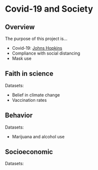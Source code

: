 # Covid-19 and Society

## Overview

The purpose of this project is...

- Covid-19: [Johns Hopkins](https://data.world/liz-friedman/covid-tracking-project-data)
- Compliance with social distancing
- Mask use

## Faith in science

Datasets:

- Belief in climate change
- Vaccination rates

## Behavior

Datasets:

- Marijuana and alcohol use

## Socioeconomic

Datasets:

